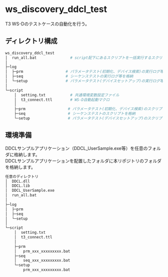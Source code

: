 # ws_discovery_ddcl_test
T3 WS-Dのテストケースの自動化を行う。

## ディレクトリ構成
```bash
ws_discovery_ddcl_test
│  run_all.bat               # script配下にあるスクリプトを一括実行するスクリプト
│
├─log
│  ├─prm                   # パラメータテスト(初期化、デバイス検索)の実行ログ等を格納
│  ├─seq                   # シーケンステストの実行ログ等を格納
│  └─setup                 # パラメータテスト(デバイスセットアップ)の実行ログ等を格納
│
└─script
    │  setting.txt           # 共通環境変数設定ファイル
    │  t3_connect.ttl        # WS-D自動起動マクロ
    │
    ├─prm                   # パラメータテスト(初期化、デバイス検索)のスクリプトを格納
    ├─seq                   # シーケンステストのスクリプトを格納
    └─setup                 # パラメータテスト(デバイスセットアップ)のスクリプトを格納
```

## 環境準備
DDCLサンプルアプリケーション（DDCL_UserSample.exe等）を任意のフォルダに格納します。  
DDCLサンプルアプリケーションを配置したフォルダに本リポジトリのフォルダを格納します。

```bash
任意のディレクトリ
│  DDCL.dll
│  DDCL.lib
│  DDCL_UserSample.exe
│  run_all.bat
│
├─log
│  ├─prm
│  ├─seq
│  └─setup
│
└─script
    │  setting.txt
    │  t3_connect.ttl
    │
    ├─prm
    │   prm_xxx_xxxxxxxxx.bat
    ├─seq
    │   seq_xxx_xxxxxxxxx.bat
    └─setup
        prm_xxx_xxxxxxxxx.bat
```
